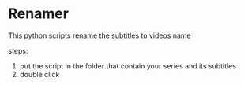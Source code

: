 # Renamer
This python scripts rename the subtitles to videos name

steps:
1. put the script in the folder that contain your series and its subtitles
2. double click
   

